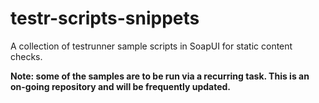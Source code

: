 # testr-scripts-snippets
A collection of testrunner sample scripts  in SoapUI for static content checks.

**Note: some of the samples are to be run via a recurring task. This is an on-going repository and will be frequently updated.**

